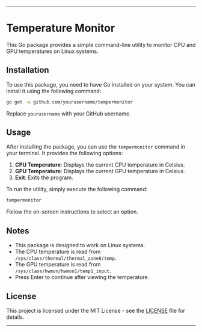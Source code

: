 

---

# Temperature Monitor

This Go package provides a simple command-line utility to monitor CPU and GPU temperatures on Linux systems.

## Installation

To use this package, you need to have Go installed on your system. You can install it using the following command:

```bash
go get -u github.com/yourusername/tempermonitor
```

Replace `yourusername` with your GitHub username.

## Usage

After installing the package, you can use the `tempermonitor` command in your terminal. It provides the following options:

1. **CPU Temperature**: Displays the current CPU temperature in Celsius.
2. **GPU Temperature**: Displays the current GPU temperature in Celsius.
3. **Exit**: Exits the program.

To run the utility, simply execute the following command:

```bash
tempermonitor
```

Follow the on-screen instructions to select an option.

## Notes

- This package is designed to work on Linux systems.
- The CPU temperature is read from `/sys/class/thermal/thermal_zone0/temp`.
- The GPU temperature is read from `/sys/class/hwmon/hwmon1/temp1_input`.
- Press Enter to continue after viewing the temperature.

## License

This project is licensed under the MIT License - see the [LICENSE](LICENSE) file for details.

---

